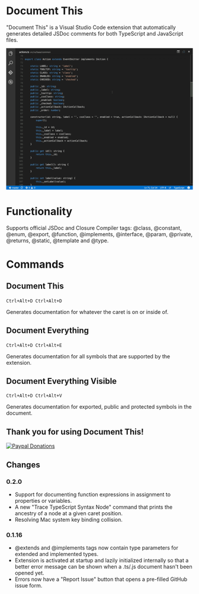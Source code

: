 # Document This
"Document This" is a Visual Studio Code extension that automatically generates detailed JSDoc comments for both TypeScript and JavaScript files.

![Demo](images/demo.gif)

# Functionality
Supports official JSDoc and Closure Compiler tags: @class, @constant, @enum, @export, @function, @implements, @interface, @param, @private, @returns, @static, @template and @type.

# Commands
## Document This
`Ctrl+Alt+D Ctrl+Alt+D`

Generates documentation for whatever the caret is on or inside of.
## Document Everything
`Ctrl+Alt+D Ctrl+Alt+E`

Generates documentation for all symbols that are supported by the extension.
## Document Everything Visible
`Ctrl+Alt+D Ctrl+Alt+V`

Generates documentation for exported, public and protected symbols in the document.

## Thank you for using Document This!
[![Paypal Donations](https://www.paypalobjects.com/en_US/i/btn/btn_donate_SM.gif)](https://www.paypal.com/cgi-bin/webscr?cmd=_donations&amp;business=7YU9WH4ANAB4Q&amp;lc=US&amp;item_name=Document%20This&amp;item_number=vscode-docthis%20extension&amp;currency_code=USD&amp;bn=PP%2dDonationsBF%3abtn_donate_SM%2egif%3aNonHosted)

## Changes

### 0.2.0
- Support for documenting function expressions in assignment to properties or variables.
- A new "Trace TypeScript Syntax Node" command that prints the ancestry of a node at a given caret position.
- Resolving Mac system key binding collision.

### 0.1.16
- @extends and @implements tags now contain type parameters for extended and implemented types.
- Extension is activated at startup and lazily initialized internally so that a better error message can be shown when a .ts/.js document hasn't been opened yet.
- Errors now have a "Report Issue" button that opens a pre-filled GitHub issue form.